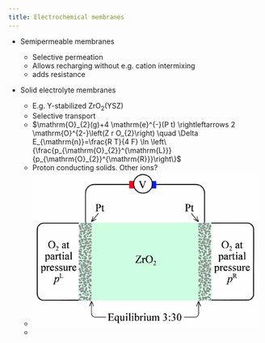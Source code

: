 ```yaml
---
title: Electrochemical membranes
---
```

- Semipermeable membranes
	- Selective permeation
	- Allows recharging without e.g. cation intermixing
	- adds resistance

- Solid electrolyte membranes
	- E.g. Y-stabilized ZrO$_2$(YSZ)
	- Selective transport
	- $\mathrm{O}_{2}(g)+4 \mathrm{e}^{-}(P t) \rightleftarrows 2 \mathrm{O}^{2-}\left(Z r O_{2}\right) \quad \Delta E_{\mathrm{n}}=\frac{R T}{4 F} \ln \left\{\frac{p_{\mathrm{O}_{2}}^{\mathrm{L}}}{p_{\mathrm{O}_{2}}^{\mathrm{R}}}\right\}$
	- Proton conducting solids. Other ions?
	- ![](./static/20210126124003.png)
	- 